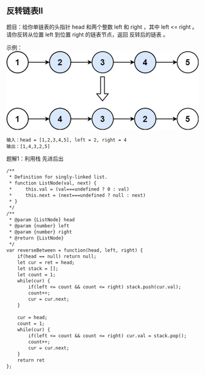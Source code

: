 ## 反转链表II

题目：给你单链表的头指针 head 和两个整数 left 和 right ，其中 left <= right 。请你反转从位置 left 到位置 right 的链表节点，返回 反转后的链表 。

示例：![示例](../assets/images/rev2ex2.jpg)

```
输入：head = [1,2,3,4,5], left = 2, right = 4
输出：[1,4,3,2,5]
```

题解1：利用栈 先进后出

```
/**
 * Definition for singly-linked list.
 * function ListNode(val, next) {
 *     this.val = (val===undefined ? 0 : val)
 *     this.next = (next===undefined ? null : next)
 * }
 */
/**
 * @param {ListNode} head
 * @param {number} left
 * @param {number} right
 * @return {ListNode}
 */
var reverseBetween = function(head, left, right) {
    if(head == null) return null;
    let cur = ret = head;
    let stack = [];
    let count = 1;
    while(cur) {
        if(left <= count && count <= right) stack.push(cur.val);
        count++;
        cur = cur.next;
    }

    cur = head;
    count = 1;
    while(cur) {
        if(left <= count && count <= right) cur.val = stack.pop();
        count++;
        cur = cur.next;
    }
    return ret
};
```

